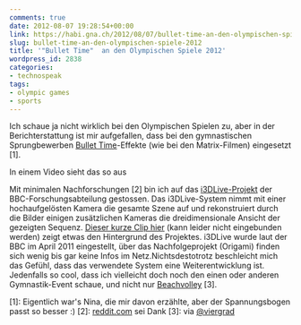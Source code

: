 ```yaml
---
comments: true
date: 2012-08-07 19:28:54+00:00
link: https://habi.gna.ch/2012/08/07/bullet-time-an-den-olympischen-spiele-2012/
slug: bullet-time-an-den-olympischen-spiele-2012
title: '"Bullet Time"  an den Olympischen Spiele 2012'
wordpress_id: 2838
categories:
- technospeak
tags:
- olympic games
- sports
---
```


Ich schaue ja nicht wirklich bei den Olympischen Spielen zu, aber in der Berichterstattung ist mir aufgefallen, dass bei den gymnastischen Sprungbewerben [Bullet Time](https://de.wikipedia.org/wiki/Bullet_Time)-Effekte (wie bei den Matrix-Filmen) eingesetzt [1].




In einem Video sieht das so aus

  

Mit minimalen Nachforschungen [2] bin ich auf das [i3DLive-Projekt](http://www.bbc.co.uk/rd/projects/2009/10/i3dlive.shtml) der BBC-Forschungsabteilung gestossen. Das i3DLive-System nimmt mit einer hochaufgelösten Kamera die gesamte Szene auf und rekonstruiert durch die Bilder einigen zusätzlichen Kameras die dreidimensionale Ansicht der gezeigten Sequenz. [Dieser kurze Clip hier](http://www.bbc.co.uk/rd/newsmedia/111206_i3dlive-movie.shtml) (kann leider nicht eingebunden werden) zeigt etwas den Hintergrund des Projektes. i3DLive wurde laut der BBC im April 2011 eingestellt, über das Nachfolgeprojekt (Origami) finden sich wenig bis gar keine Infos im Netz.Nichtsdestotrotz beschleicht mich das Gefühl, dass das verwendete System eine Weiterentwicklung ist. Jedenfalls so cool, dass ich vielleicht doch noch den einen oder anderen Gymnastik-Event schaue, und nicht nur [Beachvolley](http://www.metro.us/boston/sports/article/1148979--what-if-every-olympic-sport-was-photographed-like-beach-volleyball#.UBqiJm0_SC4.tumblr) [3].  

  

[1]: Eigentlich war's Nina, die mir davon erzählte, aber der Spannungsbogen passt so besser :)
[2]: [reddit.com](http://www.reddit.com) sei Dank
[3]: via [@viergrad](https://twitter.com/viergrad)
